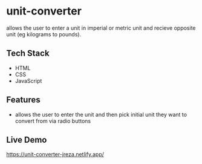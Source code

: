# unit-converter
allows the user to enter a unit in imperial or metric unit and recieve opposite unit (eg kilograms to pounds).

## Tech Stack
- HTML
- CSS
- JavaScript

## Features
- allows the user to enter the unit and then pick initial unit they want to convert from via radio buttons

## Live Demo
https://unit-converter-jreza.netlify.app/

